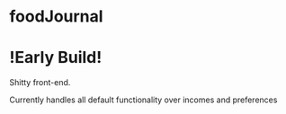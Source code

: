 # foodJournal
# !Early Build!

Shitty front-end.

Currently handles all default functionality over incomes and preferences